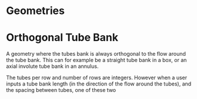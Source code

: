 # Geometries

# Orthogonal Tube Bank

A geometry where the tubes bank is always orthogonal to the flow around the tube bank. This can for
example be a straight tube bank in a box, or an axial involute tube bank in an annulus.

The tubes per row and number of rows are integers. However when a user inputs a tube bank length (in
the direction of the flow around the tubes), and the spacing between tubes, one of these two
